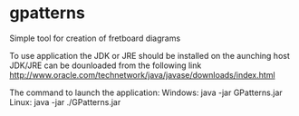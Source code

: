 gpatterns
=========

Simple tool for creation of fretboard diagrams

To use application the JDK or JRE should be installed on the aunching host
JDK/JRE can be dounloaded from the following link
http://www.oracle.com/technetwork/java/javase/downloads/index.html

The command to launch the application:
Windows: java -jar GPatterns.jar
Linux: java -jar ./GPatterns.jar
